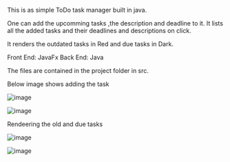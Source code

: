 This is as simple ToDo task manager built in java. 

One can add the upcomming tasks ,the description and deadline to it. It lists all the added tasks and their deadlines and descriptions on click. 

It renders the outdated tasks in Red and due tasks in Dark.

Front End: JavaFx
Back End: Java

The files are contained in the project folder in src.


Below image shows adding the task

![image](https://github.com/user-attachments/assets/6f16fac3-6753-46cf-9e82-e1ed0558f3d4)



![image](https://github.com/user-attachments/assets/4036dbe9-c6ff-46f7-aa04-8ae7af52cb48)


Rendeering the old and due tasks

![image](https://github.com/user-attachments/assets/155ab6e0-e2b3-4a60-9ae3-c0d3cf7da0e2)



![image](https://github.com/user-attachments/assets/3d590015-1a23-4e48-9c02-34937f8030f2)



